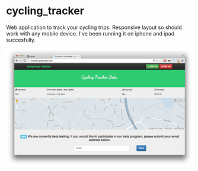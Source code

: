 cycling_tracker
===============

Web application to track your cycling trips.
Responsive layout so should work with any mobile device. I've been running it on iphone and ipad succesfully.

![alt tag](https://github.com/paulyv/cycling_tracker/raw/master/screen_shot1.png)
